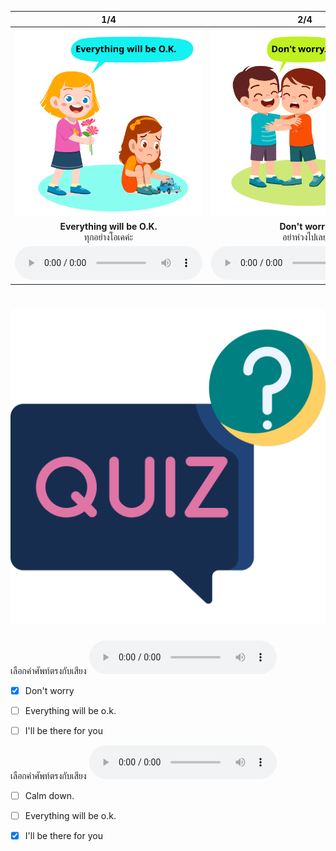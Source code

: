 <div class="carrousel">


|1/4|2/4|3/4|4/4|
| :----: | :----: | :----: | :----: |
|![](/media/img/Encouragement__Everything&#x20;will&#x20;be&#x20;O.K..svg)|![](/media/img/Encouragement__Don't&#x20;worry.svg)|![](/media/img/Encouragement__I'll&#x20;be&#x20;there&#x20;for&#x20;you.svg)|![](/media/img/Encouragement__Calm&#x20;down..svg)|
|**Everything will be O.K.**<br>ทุกอย่างโอเคค่ะ|**Don't worry**<br>อย่าห่วงไปเลย|**I'll be there for you**<br>ฉันจะอยู่ที่นั่นเพื่อคุณ|**Calm down.**<br>ใจเย็นก่อน|
|![](/media/audio/Everything&#x20;will&#x20;be&#x20;O.K..mp3)|![](/media/audio/Don't&#x20;worry.mp3)|![](/media/audio/I'll&#x20;be&#x20;there&#x20;for&#x20;you.mp3)|![](/media/audio/Calm&#x20;down..mp3)|

</div>



# ![icon](/media/icons/quiz.svg) 


เลือกคำศัพท์ตรงกับเสียง ![](/media/audio/Don't&#x20;worry.mp3) 
 - [x] Don't worry
 - [ ] Everything will be o.k.
 - [ ] I'll be there for you


เลือกคำศัพท์ตรงกับเสียง ![](/media/audio/I'll&#x20;be&#x20;there&#x20;for&#x20;you.mp3) 
 - [ ] Calm down.
 - [ ] Everything will be o.k.
 - [x] I'll be there for you

